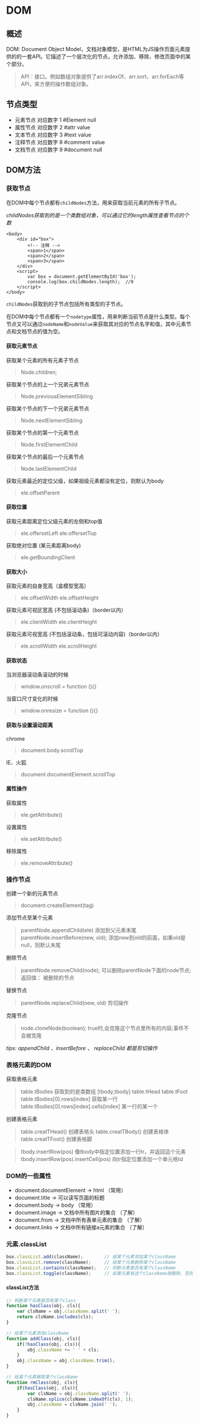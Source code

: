 # DOM



## 概述

DOM: Document Object Model，文档对象模型，是HTML为JS操作页面元素提供的的一套API。它描述了一个层次化的节点，允许添加、移除、修改页面中的某个部分。

> API：接口。例如数组对象提供了arr.indexOf、arr.sort、arr.forEach等API，来方便的操作数组对象。

## 节点类型

- 元素节点 对应数字 1 #Element null
- 属性节点 对应数字 2 #attr value
- 文本节点 对应数字 3 #text value
- 注释节点 对应数字 8 #comment value
- 文档节点 对应数字 9 #document null

## DOM方法

### 获取节点

在DOM中每个节点都有`childNodes`方法，用来获取当前元素的所有子节点。

*childNodes获取到的是一个类数组对象，可以通过它的length属性查看节点的个数*

```
<body>
    <div id="box">
        <!-- 注释 -->
        <span>1</span>
        <span>2</span>
        <span>3</span>
    </div>
    <script>
        var box = document.getElementById('box');
        console.log(box.childNodes.length);  //9
    </script>
</body>
```

`childNodes`获取到的子节点包括所有类型的子节点。

在DOM中每个节点都有一个`nodetype`属性，用来判断当前节点是什么类型。每个节点又可以通过`nodeName`和`nodeValue`来获取其对应的节点名字和值，其中元素节点和文档节点的值为空。

#### 获取元素节点

获取某个元素的所有元素子节点 
> Node.children;

获取某个节点的上一个兄弟元素节点
> Node.previousElementSibling

获取某个节点的下一个兄弟元素节点
> Node.nextElementSibling

获取某个节点的第一个元素节点
> Node.firstElementChild

获取某个节点的最后一个元素节点
> Node.lastElementChild

获取元素最近的定位父级，如果祖级元素都没有定位，则默认为body
> ele.offsetParent

#### **获取位置**

 获取元素距离定位父级元素的左侧和top值
> ele.offersetLeft
> ele.offersetTop

获取绝对位置 (某元素距离body)
> ele.getBoundingClient

#### **获取大小**

获取元素的自身宽高（盒模型宽高）

> ele.offsetWidth
> ele.offsetHeight

获取元素可视区宽高 (不包括滚动条)（border以内）
> ele.clientWidth
> ele.clientHeight

获取元素可视宽高 (不包括滚动条，包括可滚动内容)（border以内）
> ele.scrollWidth
> ele.scrollHeight

#### **获取状态**

当浏览器滚动条滚动的时候
> window.onscroll = function (){} 

当窗口尺寸变化的时候
> window.onresize = function (){}

#### **获取与设置滚动距离**

chrome

> document.body.scrollTop

IE、火狐
> document.documentElement.scrollTop

#### **属性操作**

获取属性

> ele.getAttribute()

设置属性

> ele.setAttribute()

移除属性

> ele.removeAttribute()

### 操作节点

创建一个新的元素节点
> document.createElement(tag)


添加节点至某个元素
> parentNode.appendChild(ele)  添加到父元素末尾
> parentNode.insertBefore(new, old);  添加new到old的前面，如果old是null，则默认末尾

删除节点
> parentNode.removeChild(node);  可以删除parentNode下面的node节点; 返回值： 被删除的节点

替换节点
> parentNode.replaceChild(new, old)  剪切操作

克隆节点
> node.cloneNode(boolean);  true时,会克隆这个节点里所有的内容;事件不会被克隆

*tips: appendChild 、insertBefore 、 replaceChild 都是剪切操作*

### **表格元素**的DOM

获取表格元素

> table.tBodies  获取到的是类数组 [tbody,tbody]
> table.tHead
> table.tFoot
> table.tBodies[0].rows[index]  获取某一行
> table.tBodies[0].rows[index].cells[index]  某一行的某一个

创建表格元素

> table.creatTHead()  创建表格头
> table.creatTBody()  创建表格体
> table.creatTFoot()  创建表格脚

> tbody.insertRow(pos)  像tbody中指定位置添加一行tr，并返回這个元素
> tbody.insertRow(pos).insertCell(pos)  向tr指定位置添加一个单元格td

### DOM的一些属性

- document.documentElement -> html （常用）
- document.title -> 可以读写页面的标题
- document.body -> body （常用）
- document.image -> 文档中所有图片的集合 （了解）
- document.from -> 文档中所有表单元素的集合 （了解）
- document.links -> 文档中所有链接a元素的集合 （了解）


### 元素.classList

```javascript
box.classList.add(className); 		 // 给某个元素添加某个className
box.classList.remove(className); 	 // 给某个元素删除某个className
box.classList.contains(className); 	 // 判断元素是否有某个className
box.classList.toggle(className);	 // 如果元素有这个className就删除，否则就添加
```

#### classList方法

```javascript
// 判断某个元素是否有某个class
function hasClass(obj, cls){
	var clsName = obj.className.split(' ');
	return clsName.includes(cls);
}

// 给某个元素添加className
function addClass(obj, cls){
	if(!hasClass(obj, cls)){
		obj.className += ' ' + cls;
	}
	obj.className = obj.className.trim();
}

// 给某个元素移除某个className
function rmClass(obj, cls){
	if(hasClass(obj, cls)){
		var clsName = obj.className.split(' ');
		clsName.splice(clsName.indexOf(cls), 1);
		obj.className = clsName.join(' ');
	}
}
```